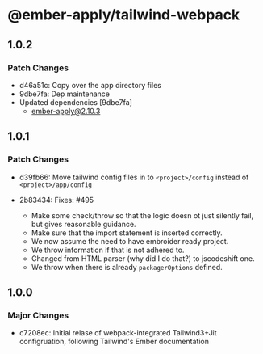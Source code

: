 # @ember-apply/tailwind-webpack

## 1.0.2

### Patch Changes

- d46a51c: Copy over the app directory files
- 9dbe7fa: Dep maintenance
- Updated dependencies [9dbe7fa]
  - ember-apply@2.10.3

## 1.0.1

### Patch Changes

- d39fb66: Move tailwind config files in to `<project>/config` instead of `<project>/app/config`
- 2b83434: Fixes: #495

  - Make some check/throw so that the logic doesn ot just silently fail, but gives reasonable guidance.
  - Make sure that the import statement is inserted correctly.
  - We now assume the need to have embroider ready project.
  - We throw information if that is not adhered to.
  - Changed from HTML parser (why did I do that?) to jscodeshift one.
  - We throw when there is already `packagerOptions` defined.

## 1.0.0

### Major Changes

- c7208ec: Initial relase of webpack-integrated Tailwind3+Jit configruation, following Tailwind's Ember documentation
